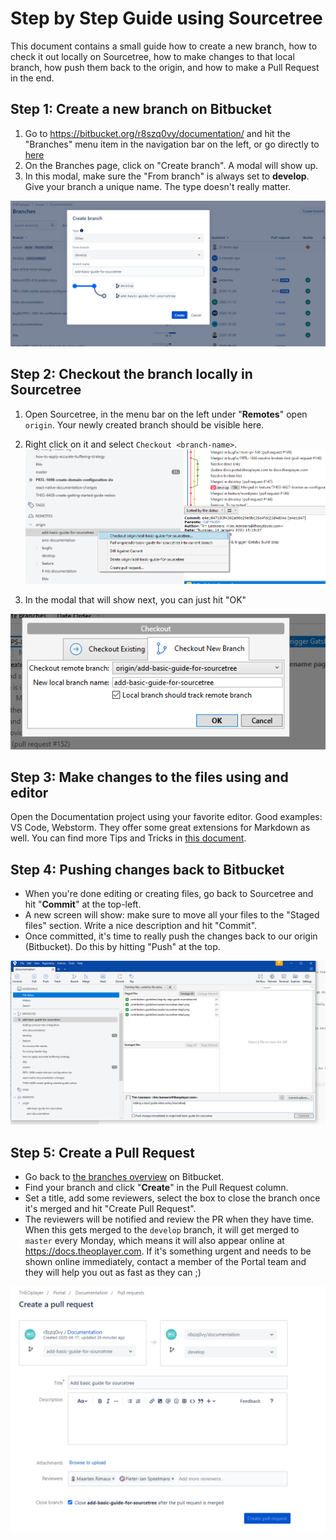 # Step by Step Guide using Sourcetree

This document contains a small guide how to create a new branch, how to check it out locally on Sourcetree, how to make changes to that local branch, how push them back to the origin, and how to make a Pull Request in the end.

## Step 1: Create a new branch on Bitbucket

1. Go to https://bitbucket.org/r8szq0vy/documentation/ and hit the "Branches" menu item in the navigation bar on the left, or go directly to [here](https://bitbucket.org/r8szq0vy/documentation/branches/)
2. On the Branches page, click on "Create branch". A modal will show up.
3. In this modal, make sure the "From branch" is always set to **develop**. Give your branch a unique name. The type doesn't really matter.

![](./assets/sourcetree-step1.png)

## Step 2: Checkout the branch locally in Sourcetree

1. Open Sourcetree, in the menu bar on the left under "**Remotes**" open `origin`. Your newly created branch should be visible here.
2. Right click on it and select `Checkout <branch-name>`.
   ![](./assets/sourcetree-step2.png)

3. In the modal that will show next, you can just hit "OK"

![](./assets/sourcetree-step3.png)

## Step 3: Make changes to the files using and editor

Open the Documentation project using your favorite editor. Good examples: VS Code, Webstorm. They offer some great extensions for Markdown as well. You can find more Tips and Tricks in [this document](./tips-and-tricks.md).

## Step 4: Pushing changes back to Bitbucket

- When you're done editing or creating files, go back to Sourcetree and hit "**Commit**" at the top-left.
- A new screen will show: make sure to move all your files to the "Staged files" section. Write a nice description and hit "Commit".
- Once committed, it's time to really push the changes back to our origin (Bitbucket). Do this by hitting "Push" at the top.

![](./assets/sourcetree-step4.png)

## Step 5: Create a Pull Request

- Go back to [the branches overview](https://bitbucket.org/r8szq0vy/documentation/branches/) on Bitbucket.
- Find your branch and click "**Create**" in the Pull Request column.
- Set a title, add some reviewers, select the box to close the branch once it's merged and hit "Create Pull Request".
- The reviewers will be notified and review the PR when they have time. When this gets merged to the `develop` branch, it will get merged to `master` every Monday, which means it will also appear online at https://docs.theoplayer.com. If it's something urgent and needs to be shown online immediately, contact a member of the Portal team and they will help you out as fast as they can ;)

![](./assets/sourcetree-step5.png)
